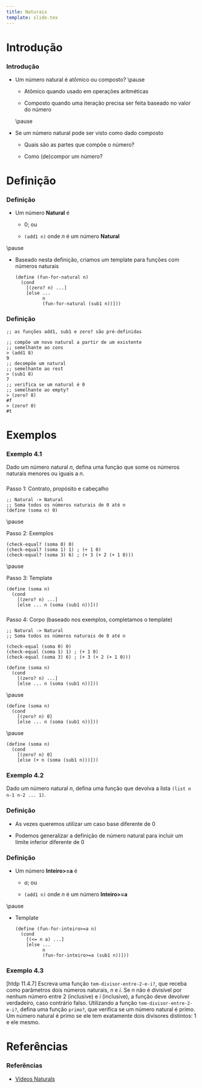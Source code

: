 ```yaml
---
title: Naturais
template: slide.tex
---
```


# Introdução

### Introdução

-   Um número natural é atômico ou composto? \pause

    -   Atômico quando usado em operações aritméticas

    -   Composto quando uma iteração precisa ser feita baseado no valor do
        número

    \pause

-   Se um número natural pode ser visto como dado composto

    -   Quais são as partes que compõe o número?

    -   Como (de)compor um número?


# Definição 

### Definição

-   Um número **Natural** é

    -   $0$; ou

    -   `(add1 n)` onde $n$ é um número **Natural**

\pause

-   Baseado nesta definição, criamos um template para funções com números
    naturais

    ```racket
    (define (fun-for-natural n)
      (cond
        [(zero? n) ...]
        [else ...
              n
              (fun-for-natural (sub1 n))]))
    ```

### Definição

```racket
;; as funções add1, sub1 e zero? são pré-definidas

;; compõe um novo natural a partir de um existente
;; semelhante ao cons
> (add1 8)
9
;; decompõe um natural
;; semelhante ao rest
> (sub1 8)
7
;; verifica se um natural é 0
;; semelhante ao empty?
> (zero? 8)
#f
> (zero? 0)
#t
```

# Exemplos

### Exemplo 4.1

Dado um número natural $n$, defina uma função que some os números
naturais menores ou iguais a $n$.

###

Passo 1: Contrato, propósito e cabeçalho

```racket
;; Natural -> Natural
;; Soma todos os números naturais de 0 até n
(define (soma n) 0)
```

\pause

Passo 2: Exemplos

```racket
(check-equal? (soma 0) 0)
(check-equal? (soma 1) 1) ; (+ 1 0)
(check-equal? (soma 3) 6) ; (+ 3 (+ 2 (+ 1 0)))
```

\pause

Passo 3: Template

```racket
(define (soma n)
  (cond
    [(zero? n) ...]
    [else ... n (soma (sub1 n))]))
```

###

Passo 4: Corpo (baseado nos exemplos, completamos o template)

```racket
;; Natural -> Natural
;; Soma todos os números naturais de 0 até n

(check-equal (soma 0) 0)
(check-equal (soma 1) 1) ; (+ 1 0)
(check-equal (soma 3) 6) ; (+ 3 (+ 2 (+ 1 0)))

(define (soma n)
  (cond
    [(zero? n) ...]
    [else ... n (soma (sub1 n))]))
```

\pause


```racket
(define (soma n)
  (cond
    [(zero? n) 0]
    [else ... n (soma (sub1 n))]))
```

\pause

```racket
(define (soma n)
  (cond
    [(zero? n) 0]
    [else (+ n (soma (sub1 n)))]))
```


### Exemplo 4.2

Dado um número natural $n$, defina uma função que devolva a lista
`(list n n-1 n-2 ... 1)`.

### Definição

-   As vezes queremos utilizar um caso base diferente de $0$

-   Podemos generalizar a definição de número natural para incluir um limite
    inferior diferente de $0$

### Definição

-   Um número **Inteiro>=a** é

    -   $a$; ou

    -   `(add1 n)` onde $n$ é um número **Inteiro>=a**

\pause

-   Template

    ```racket
    (define (fun-for-inteiro>=a n)
      (cond
        [(<= n a) ...]
        [else ...
              n
              (fun-for-inteiro>=a (sub1 n))]))
    ```

### Exemplo 4.3

[htdp 11.4.7] Escreva uma função `tem-divisor-entre-2-e-i?`, que receba como
parâmetros dois números naturais, $n$ e $i$. Se $n$ não é divisível por nenhum
número entre 2 (inclusive) e $i$ (inclusive), a função deve devolver
verdadeiro, caso contrário falso. Utilizando a função
`tem-divisor-entre-2-e-i?`, defina uma função `primo?`, que verifica se um
número natural é primo. Um número natural é primo se ele tem exatamente dois
divisores distintos: 1 e ele mesmo.


# Referências

### Referências

-   [Vídeos Naturals](https://www.youtube.com/playlist?list=PL6NenTZG6KroGNU9XgT5G5Dt2M6YGjZMF)

<!-- vim: set spell spelllang=pt_br: !-->
